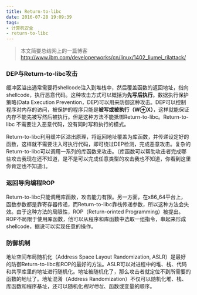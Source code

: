 ```yaml
---
title: Return-to-libc
date: 2016-07-28 19:09:39
tags:
- 计算机安全
- return-to-libc
---
```

> 本文简要总结网上的一篇博客 http://www.ibm.com/developerworks/cn/linux/1402_liumei_rilattack/

### DEP与Return-to-libc攻击

缓冲区溢出通常需要将shellcode注入到堆栈中，然后覆盖函数的返回地址，指向shellcode，执行恶意代码。这种攻击方式可以概括为**先写后执行**。数据执行保护策略(Data Execution Prevention，DEP)可以用来防御这种攻击。DEP可以控制程序对内存的访问，被保护的程序只能是**被写或被执行（W⊕X）**，这样就能保证内存不能先被写然后被执行。但是这种方法不能抵御Return-to-libc。Return-to-libc
不需要注入恶意代码，没有同时写和执行的模式。

Return-to-libc利用缓冲区溢出原理，将返回地址覆盖为库函数，并传递设定好的函数，这样就不需要注入可执行代码，即可绕过DEP检测，完成恶意攻击。复杂的Return-to-libc可以调用一系列的库函数来攻击。（库函数可以帮助攻击者完成哪些攻击我现在还不知道，是不是可以完成任意类型的攻击我也不知道，你看到这里你肯定也不知道:)。

### 返回导向编程ROP

Return-to-libc只能调用库函数，攻击能力有限。另一方面，在x86_64平台上，函数参数都是靠寄存器传递，而Return-to-libc靠栈传递参数，所以这种方法会失效。由于这种方法的局限性，ROP（Return-orinted Programming）被提出。ROP不局限于使用库函数，他可以从程序和库函数中选取一组指令，串起来形成shellcode，据说可以实现任意的操作。

### 防御机制
地址空间布局随机化（Address Space Layout Randomization, ASLR）是最好的防御Return-to-libc和ROP的最好的方法。ASLR可以对进程中的堆、栈、代码和共享库里的地址进行随机化。地址被随机化了，那么攻击者就定位不到所需要的函数的地址了。地址混淆（Address Randomization）不仅可以随机化堆、栈、库函数和程序基址，还可以随机化*相对地址*、函数或变量的顺序。
